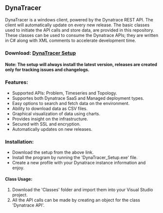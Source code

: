 ## DynaTracer

  DynaTracer is a windows client, powered by the Dynatrace REST API. The client will automatically update on every new release. The basic classes used to initiate the API calls and store data, are provided in this repository. These classes can be used to consume the Dynatrace APIs; they are written in C# along with XML comments to accelerate development time.
  
### Download: [DynaTracer Setup](https://github.com/leonerdo037/DynaTracer/releases/download/1.1.1.0/DynaTracer_Setup.exe)

#### Note: The setup will always install the latest version, releases are created only for tracking issues and changelogs.

### Features:

* Supported APIs: Problem, Timeseries and Topology.
* Supportes both Dynatrace SaaS and Managed deployment types.
* Easy options to search and fetch data on the environment.
* Ability to download data as CSV files.
* Graphical visualization of data using charts.
* Provides insight on the infrastructure.
* Secured with SSL and encryption.
* Automatically updates on new releases.

### Installation:

* Download the setup from the above link.
* Install the program by running the 'DynaTracer_Setup.exe' file.
* Create a new profile with your Dynatrace instance information and enjoy.

#### Class Usage:

1. Download the 'Classes' folder and import them into your Visual Studio project.
2. All the API calls can be made by creating an object for the class 'Dynatrace API'.

